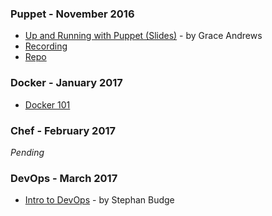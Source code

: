 

### Puppet - November 2016
- [Up and Running with Puppet (Slides)](http://www.slideshare.net/PuppetLabs/puppetconf-2016-up-and-running-with-puppet-enterprise-in-45-minutes-or-less-grace-andrews-puppet) - by Grace Andrews
- [Recording](https://www.youtube.com/watch?v=nEET13c6dqo)
- [Repo](https://github.com/Grace-Andrews/upandrun)

### Docker - January 2017
- [Docker 101](https://github.com/wwcodeportland/study-nights/tree/master/devops-study-nights/docker101)

### Chef - February 2017
*Pending*

### DevOps - March 2017
- [Intro to DevOps](https://github.com/wwcodeportland/study-nights/blob/master/devops-study-nights/stephanx-intro-to-devops/introtodevops.txt) - by Stephan Budge

